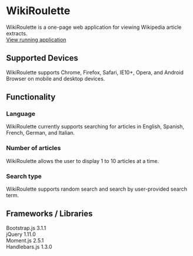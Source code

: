 # WikiRoulette

WikiRoulette is a one-page web application for viewing Wikipedia article extracts.  
[View running application](http://ec2-54-200-1-154.us-west-2.compute.amazonaws.com/wikiroulette/)


## Supported Devices

WikiRoulette supports Chrome, Firefox, Safari, IE10+, Opera, and Android Browser on mobile and desktop devices.

## Functionality

### Language
WikiRoulette currently supports searching for articles in English, Spanish, French, German, and Italian.

### Number of articles
WikiRoulette allows the user to display 1 to 10 articles at a time.

### Search type
WikiRoulette supports random search and search by user-provided search term.

## Frameworks / Libraries

Bootstrap.js 3.1.1  
jQuery 1.11.0  
Moment.js 2.5.1  
Handlebars.js 1.3.0  